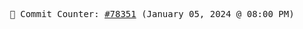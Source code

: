 <p align="center">
    <samp>
        📮 Commit Counter: <a href="https://github.com/Javascript-void0/Javascript-void0/commits/main">#78351</a> (January 05, 2024 @ 08:00 PM)
    </samp>
</p>